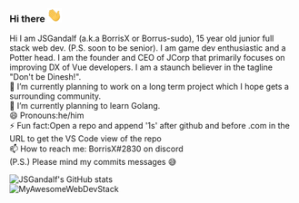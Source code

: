 ### Hi there  <img src="https://github.com/Andy-Python-Programmer/Andy-Python-Programmer/blob/master/hello.gif" style="margin-top:5px;" height="25px">
Hi I am JSGandalf (a.k.a BorrisX or Borrus-sudo), 15 year old junior full stack web dev. (P.S. soon to be senior). I am game dev enthusiastic and a Potter head. I am the founder and CEO of JCorp that primarily focuses on improving DX of Vue developers. I am a staunch believer in the tagline "Don't be Dinesh!".
<br/>🔭 I’m currently planning to work on a long term project which I hope gets a surrounding community.
<br/>🌱 I’m currently planning to learn Golang.
<br/>😄 Pronouns:he/him
<br/>⚡ Fun fact:Open a repo and append '1s' after github and before .com in the URL to get the VS Code view of the repo
<br/>📫 How to reach me: BorrisX#2830 on discord
<br/>(P.S.) Please mind my commits messages 😅
<!--
**Borrus-sudo/Borrus-sudo** is a ✨ _special_ ✨ repository because its `README.md` (this file) appears on your GitHub profile.

Here are some ideas to get you started:

- 🔭 I’m currently working on ...
- 🌱 I’m currently learning ...
- 👯 I’m looking to collaborate on ...
- 🤔 I’m looking for help with ...
- 💬 Ask me about ...
- 📫 How to reach me: ...
- 😄 Pronouns: ...
- ⚡ Fun fact: ...
-->
![JSGandalf's GitHub stats](https://github-readme-stats.vercel.app/api?username=Borrus-sudo&show_icons=true&theme=monokai)
<br/>
![MyAwesomeWebDevStack](https://awesome-stack.glitch.me/api/v1/cards?name=Borrus-sudo&repos=jsgandalf,vue-generator-graph,awesome-stack?)

